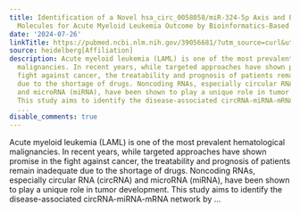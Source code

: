 ```yaml
---
title: Identification of a Novel hsa_circ_0058058/miR-324-5p Axis and Prognostic/Predictive
  Molecules for Acute Myeloid Leukemia Outcome by Bioinformatics-Based Analysis
date: '2024-07-26'
linkTitle: https://pubmed.ncbi.nlm.nih.gov/39056681/?utm_source=curl&utm_medium=rss&utm_campaign=pubmed-2&utm_content=1FakS-2QOkCT8HsMOQP1bCRQ4YzyumYOmxmF0moLsQ3dFB1E9V&fc=20220326224207&ff=20240726183330&v=2.18.0.post9+e462414
source: heidelberg[Affiliation]
description: Acute myeloid leukemia (LAML) is one of the most prevalent hematological
  malignancies. In recent years, while targeted approaches have shown promise in the
  fight against cancer, the treatability and prognosis of patients remain inadequate
  due to the shortage of drugs. Noncoding RNAs, especially circular RNA (circRNA)
  and microRNA (miRNA), have been shown to play a unique role in tumor development.
  This study aims to identify the disease-associated circRNA-miRNA-mRNA network by
  ...
disable_comments: true
---
```

Acute myeloid leukemia (LAML) is one of the most prevalent hematological malignancies. In recent years, while targeted approaches have shown promise in the fight against cancer, the treatability and prognosis of patients remain inadequate due to the shortage of drugs. Noncoding RNAs, especially circular RNA (circRNA) and microRNA (miRNA), have been shown to play a unique role in tumor development. This study aims to identify the disease-associated circRNA-miRNA-mRNA network by ...